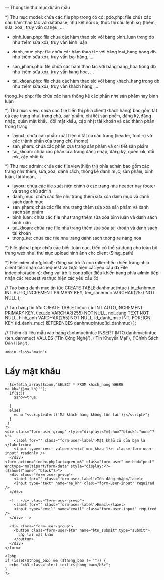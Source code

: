 -- Thông tin thư mục dự án mẫu 

\*) Thư mục model: chứa các file php trong đó có:
pdo.php: file chứa các câu hàm thao tác với database, như kết nối db, thực thi câu lệnh sql (thêm, sửa, xóa), truy vấn dữ liệu, ...

- binh_luan.php: file chứa các hàm thao tác với bảng binh_luan trong db như thêm sửa xóa, truy vấn bình luận

- danh_muc.php: file chứa các hàm thao tác với bảng loai_hang trong db như thêm sửa xóa, truy vấn loại hàng, ...

- san_pham.php: file chứa các hàm thao tác với bảng hang_hoa trong db như thêm sửa xóa, truy vấn hàng hóa, ...

- tai_khoan.php: file chứa các hàm thao tác với bảng khach_hang trong db như thêm sửa xóa, truy vấn khách hàng, ...

thong_ke.php: file chứa các hàm thông kê các phần như sản phẩm hay bình luận

\*) Thư mục view: chứa các file hiển thị phía client(khách hàng) bao gồm tất cả các trang như: trang chủ, sản phẩm, chi tiết sản phẩm, đăng ký, đăng nhập, quên mật khẩu, đổi mật khẩu, cập nhật tài khoản và các thành phần trong trang

- layout: chứa các phần xuất hiện ở tất cả các trang (header, footer) và các thành phần của trang chủ (home)
- san_pham: chứa các phần của trang sản phẩm và chi tiết sản phẩm
- tai_khoan: chứa các phần của trang đăng nhập, đăng ký, quên mk, đổi mk, cập nhật tk

\*) Thư mục admin: chứa các file view(hiển thị) phía admin bao gồm các trang như thêm, sửa, xóa, danh sách, thống kê danh mục, sản phẩm, bình luận, tài khoản, ...

- layout: chứa các file xuất hiện chính ở các trang như header hay footer và trang chủ admin
- danh_muc: chứa các file như trang thêm sửa xóa danh mục và danh sách danh mục
- san_pham: chứa các file như trang thêm sửa xóa sản phẩm và danh sách sản phẩm
- binh_luan: chứa các file như trang thêm sửa xóa bình luận và danh sách bình luận
- tai_khoan: chứa các file như trang thêm sửa xóa tài khoản và danh sách tài khoản
- thong_ke: chứa các file như trang danh sách thống kê hàng hóa

\*) File global.php: chứa các biến toàn cục, biến có thể sử dụng cho toàn bộ trang web như:
thư mục upload hình ảnh cho client ($img_path)

\*) File index.php(global): đóng vai trò là controller điều khiển trang phía client tiếp nhận các request và thực hiện các yêu cầu đó
File index.php(admin): đóng vai trò là controller điều khiển trang phía admin tiếp nhận các request và thực hiện các yêu cầu đó


// Tạo bảng danh mục tin tức
CREATE TABLE danhmuctintuc (
    id_danhmuc INT AUTO_INCREMENT PRIMARY KEY,
    ten_danhmuc VARCHAR(255) NOT NULL
);

// Tạo bảng tin tức
CREATE TABLE tintuc (
    id INT AUTO_INCREMENT PRIMARY KEY,
    tieu_de VARCHAR(255) NOT NULL,
    noi_dung TEXT NOT NULL,
    hinh_anh VARCHAR(255) NOT NULL,
    id_danh_muc INT,
    FOREIGN KEY (id_danh_muc) REFERENCES danhmuctintuc(id_danhmuc)
);

// Thêm dữ liệu mẫu vào bảng danhmuctintuc
INSERT INTO danhmuctintuc (ten_danhmuc) VALUES
    ('Tin Công Nghệ'),
    ('Tin Khuyến Mại'),
    ('Chính Sách Bán Hàng');










    <main class="main">
  <div class="main-update-acc">
    <h1 class="user-update-title">Lấy mật khẩu</h1>
    <?php
    $show=false;
     if (isset($_POST['btn_submit'])) {
      
      $c=fetch_array($conn,"SELECT * FROM khach_hang WHERE ma_kh='{$ma_kh}'");
      if($c){
        $show=true;

      }
      else{
        echo "<script>alert('Mã khách hàng không tồn tại');</script>";
      }
     }
    ?>
    <div class="form-user-group" style="display:<?=$show?"block":"none"?>">
        <label for="" class="form-user-label">Mật khẩu cũ của bạn là </label><br>
        <input type="text" value="<?=$c['mat_khau']?>" class="form-user-input" readonly />
      </div>
    <form action="index.php?act=quen_mk" class="form-user" method="post" enctype="multipart/form-data" style="display:<?=($show)?"none":"block"?>">
      <div class="form-user-group">
        <label for="" class="form-user-label">Tên đăng nhập</label>
        <input type="text" name="ma_kh" class="form-user-input" required />
      </div>

      <!-- <div class="form-user-group">
        <label for="" class="form-user-label">Email</label>
        <input type="email" name="email" class="form-user-input" required />
      </div> -->

      <div class="form-user-group">
        <button class="form-user-btn" name="btn_submit" type="submit">
          Lấy lại mật khẩu
        </button>
      </div>
    </form>

    <?php
    if (isset($thong_bao) && ($thong_bao != "")) {
      echo "<h3 class='alert-text'>$thong_bao</h3>";
    }
    ?>
  </div>
</main>
